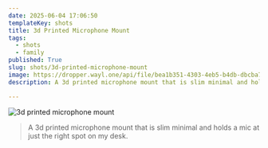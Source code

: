 ```yaml
---
date: 2025-06-04 17:06:50
templateKey: shots
title: 3d Printed Microphone Mount
tags:
  - shots
  - family
published: True
slug: shots/3d-printed-microphone-mount
image: https://dropper.wayl.one/api/file/bea1b351-4303-4eb5-b4db-dbcba7d550a3.webp
description: A 3d printed microphone mount that is slim minimal and holds a mic at just the right spot on my desk.

---
```


![3d printed microphone mount](https://dropper.wayl.one/api/file/bea1b351-4303-4eb5-b4db-dbcba7d550a3.webp)

> A 3d printed microphone mount that is slim minimal and holds a mic at just the right spot on my desk.
